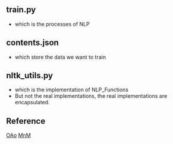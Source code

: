 ## train.py
* which is the processes of NLP

## contents.json
* which store the data we want to train 

## nltk_utils.py
* which is the implementation of NLP_Functions
* But not the real implementations, the real implementations are encapsulated.

## Reference
[OAo](https://www.youtube.com/watch?v=Da-iHgrmHYg)
[MnM](https://chatbotsmagazine.com/contextual-chat-bots-with-tensorflow-4391749d0077)
